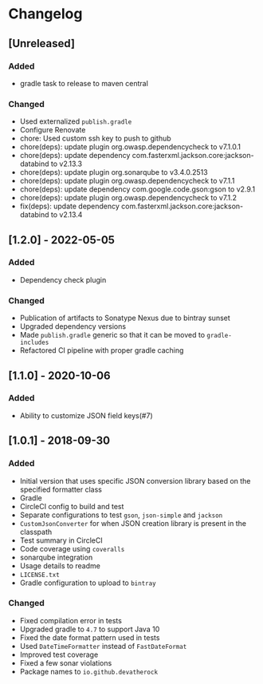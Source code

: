 # Changelog

## [Unreleased]
### Added
- gradle task to release to maven central

### Changed
- Used externalized `publish.gradle`
- Configure Renovate
- chore: Used custom ssh key to push to github
- chore(deps): update plugin org.owasp.dependencycheck to v7.1.0.1
- chore(deps): update dependency com.fasterxml.jackson.core:jackson-databind to v2.13.3
- chore(deps): update plugin org.sonarqube to v3.4.0.2513
- chore(deps): update plugin org.owasp.dependencycheck to v7.1.1
- chore(deps): update dependency com.google.code.gson:gson to v2.9.1
- chore(deps): update plugin org.owasp.dependencycheck to v7.1.2
- fix(deps): update dependency com.fasterxml.jackson.core:jackson-databind to v2.13.4

## [1.2.0] - 2022-05-05
### Added
- Dependency check plugin

### Changed
- Publication of artifacts to Sonatype Nexus due to bintray sunset
- Upgraded dependency versions
- Made `publish.gradle` generic so that it can be moved to `gradle-includes`
- Refactored CI pipeline with proper gradle caching

## [1.1.0] - 2020-10-06
### Added
- Ability to customize JSON field keys(#7)

## [1.0.1] - 2018-09-30
### Added
- Initial version that uses specific JSON conversion library based on the specified formatter class
- Gradle
- CircleCI config to build and test
- Separate configurations to test `gson`, `json-simple` and `jackson`
- `CustomJsonConverter` for when JSON creation library is present in the classpath
- Test summary in CircleCI
- Code coverage using `coveralls`
- sonarqube integration
- Usage details to readme
- `LICENSE.txt`
- Gradle configuration to upload to `bintray`

### Changed
- Fixed compilation error in tests
- Upgraded gradle to `4.7` to support Java 10
- Fixed the date format pattern used in tests
- Used `DateTimeFormatter` instead of `FastDateFormat`
- Improved test coverage
- Fixed a few sonar violations
- Package names to `io.github.devatherock`